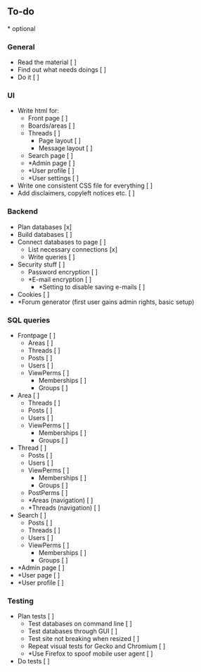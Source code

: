 ## To-do
\* optional

### General  
- Read the material [ ]  
- Find out what needs doings [ ]  
- Do it [ ]  

### UI
- Write html for:    
    - Front page [ ]  
    - Boards/areas [ ]  
    - Threads [ ]  
        - Page layout [ ]  
        - Message layout [ ]  
    - Search page [ ]  
    - *Admin page [ ]  
    - *User profile [ ]  
    - *User settings [ ]  
- Write one consistent CSS file for everything [ ]  
- Add disclaimers, copyleft notices etc. [ ]  

### Backend
- Plan databases [x]   
- Build databases [ ]  
- Connect databases to page [ ]  
    - List necessary connections [x]  
    - Write queries [ ]  
- Security stuff [ ]  
    - Password encryption [ ]
    - *E-mail encryption [ ]
        - *Setting to disable saving e-mails [ ]  
- Cookies [ ] 
- *Forum generator (first user gains admin rights, basic setup)

### SQL queries
- Frontpage [ ]  
    - Areas [ ]  
    - Threads [ ]  
    - Posts [ ]  
    - Users [ ]  
    - ViewPerms [ ]  
        - Memberships [ ]  
        - Groups [ ]  
- Area [ ]  
    - Threads [ ]    
    - Posts [ ]  
    - Users [ ]
    - ViewPerms [ ]  
        - Memberships [ ]  
        - Groups [ ]  
- Thread [ ]  
    - Posts [ ]  
    - Users [ ]  
    - ViewPerms [ ]  
        - Memberships [ ]  
        - Groups [ ]  
    - PostPerms [ ]  
    - *Areas (navigation) [ ]
    - *Threads (navigation) [ ]
- Search [ ]  
    - Posts [ ]  
    - Threads [ ]  
    - Users [ ]  
    - ViewPerms [ ]  
        - Memberships [ ]  
        - Groups [ ]  
- *Admin page [ ]
- *User page [ ]
- *User profile [ ]

### Testing
- Plan tests [ ]  
    - Test databases on command line [ ]
    - Test databases through GUI [ ]
    - Test site not breaking when resized [ ]
    - Repeat visual tests for Gecko and Chromium [ ]
    - *Use Firefox to spoof mobile user agent [ ]
- Do tests [ ]  